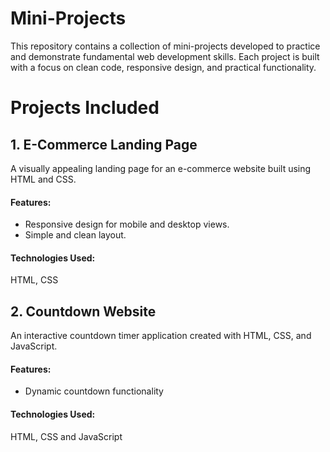 # Mini-Projects
This repository contains a collection of mini-projects developed to practice and demonstrate fundamental web development skills.
Each project is built with a focus on clean code, responsive design, and practical functionality.
# Projects Included
<b><h2>1. E-Commerce Landing Page</h2></b>
A visually appealing landing page for an e-commerce website built using HTML and CSS.

<h4>Features:</h4>
<ul>
  <li>Responsive design for mobile and desktop views.</li>
  <li>Simple and clean layout.</li>
</ul>
<h4>Technologies Used: </h4>
HTML, 
CSS
<b><h2>2. Countdown Website</h2></b>  
An interactive countdown timer application created with HTML, CSS, and JavaScript.

<h4>Features:</h4>  
<ul><li>Dynamic countdown functionality</li> </ul>  
<h4>Technologies Used:</h4>
HTML,
CSS and 
JavaScript
